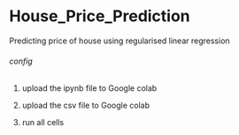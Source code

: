 # House_Price_Prediction
Predicting price of house using regularised linear regression
###### config
1. upload the ipynb file to Google colab

2. upload the csv file to Google colab 

3. run all cells
